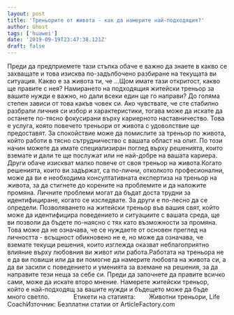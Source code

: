 ```yaml
---
layout: post
title: 'Треньорите от живота - как да намерите най-подходящия?'
author: Ghost
tags: ['huawei']
date: '2019-09-19T23:47:38.121Z'
draft: false
---
```


Преди да предприемете тази стъпка обаче е важно да знаете в какво се захващате и това изисква по-задълбочено разбиране на текущата ви ситуация. Какво е за живота ти, че ...Щом имате тази откритост, какво ще правите с нея? Намирането на подходящия житейски треньор за вашите нужди е важно, но дали всеки един ще го направи? До голяма степен зависи от това какъв човек си. Ако чувствате, че сте стабилно разбрали личния си избор и характеристики, тогава може да искате да останете по-тясно фокусирани върху кариерното наставничество. Това е услуга, която повечето треньори от живота с удоволствие ще предоставят. За спокойствие може да помислите за треньор по живота, който работи в тясно сътрудничество с вашата област на опит. По този начин можете да имате специализиран поглед върху решенията, които вземате и дали те ще послужат или не най-добре на вашата кариера. Други обаче изискват малко повече от своя треньор на живота.Когато решенията, които ви задържат, са по-лични, отколкото професионални, може да ви е необходима консултативната експертиза на треньор на живота, за да стигнете до корените на проблемите и да наложите промяна. Личните проблеми могат да бъдат доста трудни за идентифициране, когато се изследвате. За други е по-лесно да се определи. Позволяването на житейски треньор във вашия свят, който може да идентифицира поведението и ситуациите с вашата среда, ще ви позволи да бъдете по-наясно с тях като възможности за промяна. Това може да не означава, че се нуждаете от основен преглед на личността - всъщност обикновено не е, но може да означава, че вземате текущи решения, които изглежда оказват неблагоприятно влияние върху любовния ви живот или работа.Работата на треньора не е да ви повиши или да ви помогне да намерите любовта на живота си, а да ви засили с поведението и уменията за вземане на решения, за да направите тези неща за себе си. Преди да започнете да правите всичко сами, може да искате второ мнение. Намерете житейски треньор, който е най-подходящ за вашите нужди и бъдещето може да бъде много светло.              Етикети на статията:        Животни треньори, Life CoachИзточник: Безплатни статии от ArticleFactory.com

